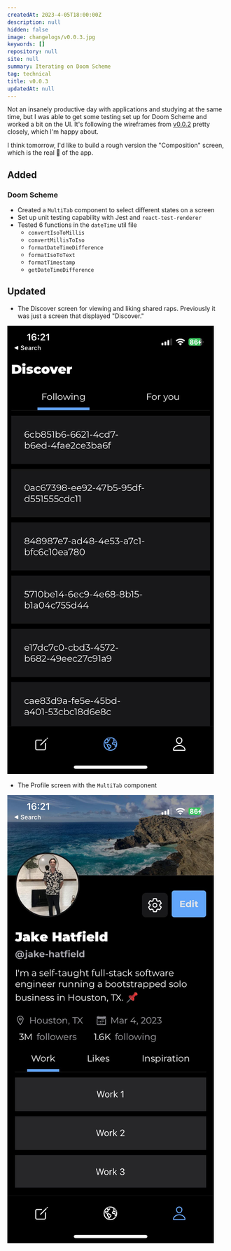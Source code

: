 ```yaml
---
createdAt: 2023-4-05T18:00:00Z
description: null
hidden: false
image: changelogs/v0.0.3.jpg
keywords: []
repository: null
site: null
summary: Iterating on Doom Scheme
tag: technical
title: v0.0.3
updatedAt: null
---
```


<script>
    // components
    import CTA from "$components/layout/item/CTA.svelte"
    import Lightbox from "$components/utilities/Lightbox.svelte"
    import Link from "$components/utilities/Link.svelte"
</script>

Not an insanely productive day with applications and studying at the same time, but I was able to get some testing set up for Doom Scheme and worked a bit on the UI. It's following the wireframes from [v0.0.2](./0.0.2) pretty closely, which I'm happy about.

I think tomorrow, I'd like to build a rough version the "Composition" screen, which is the real 🥩 of the app.

## Added

### Doom Scheme

- Created a `MultiTab` component to select different states on a screen
- Set up unit testing capability with Jest and `react-test-renderer`
- Tested 6 functions in the `dateTime` util file
  - `convertIsoToMillis`
  - `convertMillisToIso`
  - `formatDateTimeDifference`
  - `formatIsoToText`
  - `formatTimestamp`
  - `getDateTimeDifference`

## Updated

- The Discover screen for viewing and liking shared raps. Previously it was just a screen that displayed "Discover."

<Lightbox description="Discover screen">
    <img alt="Discover screen" src="./discover.jpg" />
</Lightbox>

- The Profile screen with the `MultiTab` component

<Lightbox description="Profile screen">
    <img alt="Profile screen" src="./profile.jpg" />
</Lightbox>

<CTA/>

